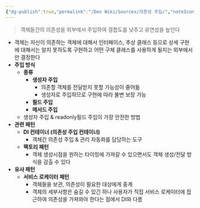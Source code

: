 ```yaml
---
{"dg-publish":true,"permalink":"/Dev Wiki/Sources/의존성 주입/","noteIcon":"","created":"2024-08-15T17:37:07.000+09:00","updated":"2025-07-19T22:58:36.992+09:00"}
---
```


> 객체들간의 의존성을 외부에서 주입하여 결합도를 낮추고 유연성을 높인다

- 객체는 자신이 의존하는 객체에 대해서 인터페이스, 추상 클래스 등으로 상세 구현에 대해서는 알지 못하도록 구현하고 어떤 구체 클래스를 사용하게 될지는 외부에서만 결정한다
- **주입 방식**
    - **종류**
        - **생성자 주입**
            - 의존할 객체를 전달받지 못할 가능성이 줄어듦
            - 생성자로 주입하므로 구현에 따라 불변 보장 가능
        - **필드 주입**
        - **메서드 주입**
    - 생성자 주입 & readonly필드 주입이 가장 안전한 방법
- **관련 패턴**
    - **DI 컨테이너 (의존성 주입 컨테이너)**
        - 객체간 의존성 주입 & 관리 자동화를 담당하는 도구
    - **팩토리 패턴**
        - 객체 생성시점을 원하는 타이밍에 가져갈 수 있으면서도 객체 생성/전달 방식을 감출 수 있다
- **유사 패턴**
    - **서비스 로케이터 패턴**
        - 객체들을 보관, 의존성이 필요한 대상에게 중계
        - 객체의 세부사항은 숨길 수 있긴 하나 사용자가 직접 서비스 로케이터에 접근하여 의존성을 가져와야 한다는 점에서 DI와 다름